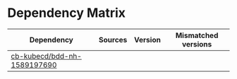 # Dependency Matrix

Dependency | Sources | Version | Mismatched versions
---------- | ------- | ------- | -------------------
[cb-kubecd/bdd-nh-1589197690](https://github.com/cb-kubecd/bdd-nh-1589197690.git) |  | []() | 

